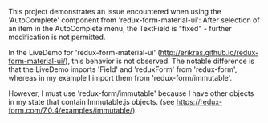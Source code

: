 This project demonstrates an issue encountered when using the 'AutoComplete'
component from 'redux-form-material-ui':
After selection of an item in the AutoComplete menu, the TextField is "fixed" -
further modification is not permitted.

In the LiveDemo for 'redux-form-material-ui'
(http://erikras.github.io/redux-form-material-ui/), this behavior is not
observed. The notable difference is that the LiveDemo imports 'Field' and
'reduxForm' from 'redux-form', whereas in my example I import them from
'redux-form/immutable'.

However, I must use 'redux-form/immutable' because I have other objects in my
state that contain Immutable.js objects. (see
https://redux-form.com/7.0.4/examples/immutable/).

